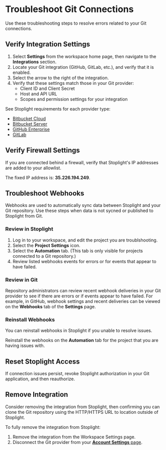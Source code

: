 # Troubleshoot Git Connections

Use these troubleshooting steps to resolve errors related to your Git connections.

## Verify Integration Settings

1. Select **Settings** from the workspace home page, then navigate to the **Integrations** section.
2. Locate your Git integration (GitHub, GitLab, etc.), and verify that it is enabled.
3. Select the arrow to the right of the integration.
4. Verify that these settings match those in your Git provider:
   - Client ID and Client Secret
   - Host and API URL
   - Scopes and permission settings for your integration

See Stoplight requirements for each provider type:

- [Bitbucket Cloud](b.bitbucket-cloud.md)
- [Bitbucket Server](c.bitbucket-server.md)
- [GitHub Enterprise](d.github-enterprise.md)
- [GitLab](e.gitlab.md)

## Verify Firewall Settings

If you are connected behind a firewall, verify that Stoplight's IP addresses are added to your allowlist. 

The fixed IP address is: **35.226.194.249**.

## Troubleshoot Webhooks

Webhooks are used to automatically sync data between Stoplight and your Git repository. Use these steps when data is not sycned or published to Stoplight from Git.

### Review in Stoplight

1. Log in to your workspace, and edit the project you are troublshooting.
2. Select the **Project Settings** icon.
3. Select the **Automation** tab. (This tab is only visible for projects connected to a Git repository.)
4. Review listed webhooks events for errors or for events that appear to have failed.

### Review in Git

Repository administrators can review recent webhook deliveries in your Git provider to see if there are errors or if events appear to have failed. For example, in GitHub, webhook settings and recent deliveries can be viewed on the **Webhooks** tab of the **Settings** page.

### Reinstall Webhooks

You can reinstall webhooks in Stoplight if you unable to resolve issues.

Reinstall the webhooks on the **Automation** tab for the project that you are having issues with.

## Reset Stoplight Access

If connection issues persist, revoke Stoplight authorization in your Git application, and then reauthorize.

## Remove Integration

Consider removing the integration from Stoplight, then confirming you can clone the Git repository  using the HTTP/HTTPS URL to location outside of Stoplight. 

To fully remove the integration from Stoplight:

1. Remove the integration from the Workspace Settings page. 
2. Disconnect the Git provider from your [**Account Settings** page](../q-account-settings.md). 



